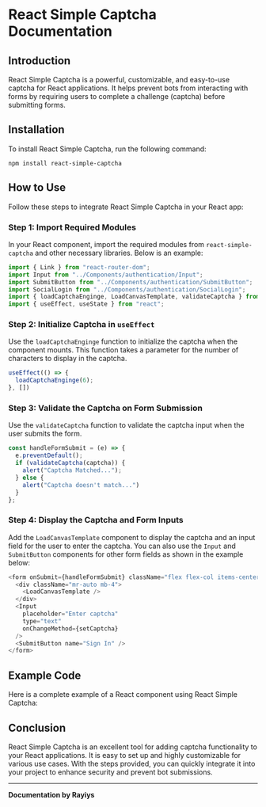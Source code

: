 # React Simple Captcha Documentation

## Introduction
React Simple Captcha is a powerful, customizable, and easy-to-use captcha for React applications. It helps prevent bots from interacting with forms by requiring users to complete a challenge (captcha) before submitting forms.

## Installation
To install React Simple Captcha, run the following command:
```
npm install react-simple-captcha
```

## How to Use
Follow these steps to integrate React Simple Captcha in your React app:

### Step 1: Import Required Modules
In your React component, import the required modules from `react-simple-captcha` and other necessary libraries. Below is an example:
```javascript
import { Link } from "react-router-dom";
import Input from "../Components/authentication/Input";
import SubmitButton from "../Components/authentication/SubmitButton";
import SocialLogin from "../Components/authentication/SocialLogin";
import { loadCaptchaEnginge, LoadCanvasTemplate, validateCaptcha } from 'react-simple-captcha';
import { useEffect, useState } from "react";
```

### Step 2: Initialize Captcha in `useEffect`
Use the `loadCaptchaEnginge` function to initialize the captcha when the component mounts. This function takes a parameter for the number of characters to display in the captcha.
```javascript
useEffect(() => {
  loadCaptchaEnginge(6);
}, [])
```

### Step 3: Validate the Captcha on Form Submission
Use the `validateCaptcha` function to validate the captcha input when the user submits the form.
```javascript
const handleFormSubmit = (e) => {
  e.preventDefault();
  if (validateCaptcha(captcha)) {
    alert("Captcha Matched...");
  } else {
    alert("Captcha doesn't match...")
  }
};
```

### Step 4: Display the Captcha and Form Inputs
Add the `LoadCanvasTemplate` component to display the captcha and an input field for the user to enter the captcha. You can also use the `Input` and `SubmitButton` components for other form fields as shown in the example below:
```javascript
<form onSubmit={handleFormSubmit} className="flex flex-col items-center">
  <div className="mr-auto mb-4">
    <LoadCanvasTemplate />
  </div>
  <Input
    placeholder="Enter captcha"
    type="text"
    onChangeMethod={setCaptcha}
  />
  <SubmitButton name="Sign In" />
</form>
```

## Example Code
Here is a complete example of a React component using React Simple Captcha:


## Conclusion
React Simple Captcha is an excellent tool for adding captcha functionality to your React applications. It is easy to set up and highly customizable for various use cases. With the steps provided, you can quickly integrate it into your project to enhance security and prevent bot submissions.

---
**Documentation by Rayiys**

